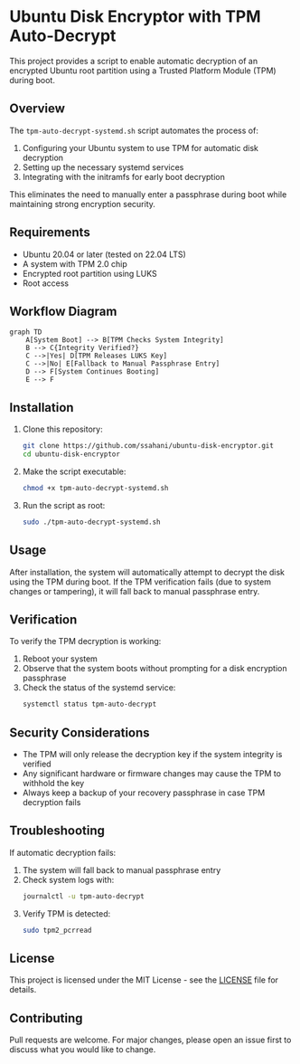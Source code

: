 # Ubuntu Disk Encryptor with TPM Auto-Decrypt

This project provides a script to enable automatic decryption of an encrypted Ubuntu root partition using a Trusted Platform Module (TPM) during boot.

## Overview

The `tpm-auto-decrypt-systemd.sh` script automates the process of:
1. Configuring your Ubuntu system to use TPM for automatic disk decryption
2. Setting up the necessary systemd services
3. Integrating with the initramfs for early boot decryption

This eliminates the need to manually enter a passphrase during boot while maintaining strong encryption security.

## Requirements

- Ubuntu 20.04 or later (tested on 22.04 LTS)
- A system with TPM 2.0 chip
- Encrypted root partition using LUKS
- Root access

## Workflow Diagram

```mermaid
graph TD
    A[System Boot] --> B[TPM Checks System Integrity]
    B --> C{Integrity Verified?}
    C -->|Yes| D[TPM Releases LUKS Key]
    C -->|No| E[Fallback to Manual Passphrase Entry]
    D --> F[System Continues Booting]
    E --> F
```

## Installation

1. Clone this repository:
   ```bash
   git clone https://github.com/ssahani/ubuntu-disk-encryptor.git
   cd ubuntu-disk-encryptor
   ```

2. Make the script executable:
   ```bash
   chmod +x tpm-auto-decrypt-systemd.sh
   ```

3. Run the script as root:
   ```bash
   sudo ./tpm-auto-decrypt-systemd.sh
   ```

## Usage

After installation, the system will automatically attempt to decrypt the disk using the TPM during boot. If the TPM verification fails (due to system changes or tampering), it will fall back to manual passphrase entry.

## Verification

To verify the TPM decryption is working:
1. Reboot your system
2. Observe that the system boots without prompting for a disk encryption passphrase
3. Check the status of the systemd service:
   ```bash
   systemctl status tpm-auto-decrypt
   ```

## Security Considerations

- The TPM will only release the decryption key if the system integrity is verified
- Any significant hardware or firmware changes may cause the TPM to withhold the key
- Always keep a backup of your recovery passphrase in case TPM decryption fails

## Troubleshooting

If automatic decryption fails:
1. The system will fall back to manual passphrase entry
2. Check system logs with:
   ```bash
   journalctl -u tpm-auto-decrypt
   ```
3. Verify TPM is detected:
   ```bash
   sudo tpm2_pcrread
   ```

## License

This project is licensed under the MIT License - see the [LICENSE](LICENSE) file for details.

## Contributing

Pull requests are welcome. For major changes, please open an issue first to discuss what you would like to change.
